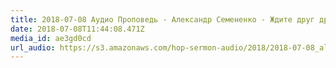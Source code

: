 ```yaml
---
title: 2018-07-08 Аудио Проповедь - Александр Семененко - Ждите друг друга
date: 2018-07-08T11:44:08.471Z
media_id: ae3gd0cd
url_audio: https://s3.amazonaws.com/hop-sermon-audio/2018/2018-07-08_alex-semenenko_zhdite-drug-druga.mp3
---
```

